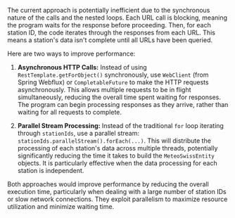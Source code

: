 The current approach is potentially inefficient due to the synchronous nature of the calls and the nested loops. Each URL call is blocking, meaning the program waits for the response before proceeding. Then, for each station ID, the code iterates through the responses from each URL. This means a station's data isn't complete until all URLs have been queried.

Here are two ways to improve performance:

1. **Asynchronous HTTP Calls:** Instead of using `RestTemplate.getForObject()` synchronously, use `WebClient` (from Spring Webflux) or `CompletableFuture` to make the HTTP requests asynchronously. This allows multiple requests to be in flight simultaneously, reducing the overall time spent waiting for responses. The program can begin processing responses as they arrive, rather than waiting for all requests to complete.

2. **Parallel Stream Processing:**  Instead of the traditional `for` loop iterating through `stationIds`, use a parallel stream:  `stationIds.parallelStream().forEach(...)`. This will distribute the processing of each station's data across multiple threads, potentially significantly reducing the time it takes to build the `MeteoSwissEntity` objects. It is particularly effective when the data processing for each station is independent.

Both approaches would improve performance by reducing the overall execution time, particularly when dealing with a large number of station IDs or slow network connections. They exploit parallelism to maximize resource utilization and minimize waiting time.